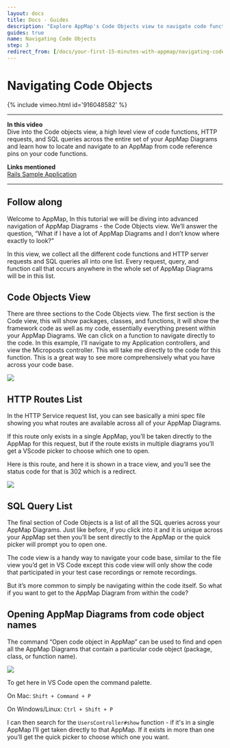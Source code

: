 ```yaml
---
layout: docs
title: Docs - Guides
description: "Explore AppMap's Code Objects view to navigate code functions, HTTP requests, and SQL queries across all AppMap Diagrams."
guides: true
name: Navigating Code Objects
step: 3
redirect_from: [/docs/your-first-15-minutes-with-appmap/navigating-code-objects, /docs/setup-appmap-in-your-code-editor/navigating-code-objects]
---
```


# Navigating Code Objects
{% include vimeo.html id='916048582' %}

---

**In this video**  
Dive into the Code objects view, a high level view of code functions,  HTTP requests, and SQL queries across the entire set of your AppMap Diagrams and learn how to locate and navigate to an AppMap from code reference pins on your code functions. 

**Links mentioned**  
[Rails Sample Application](https://github.com/land-of-apps/sample_app_6th_ed/tree/codespaces-devcontainer)

---
## Follow along

Welcome to AppMap, In this tutorial we will be diving into advanced navigation of AppMap Diagrams - the Code Objects view. We’ll answer the question, “What if I have a lot of AppMap Diagrams and I don’t know where exactly to look?” 

In this view, we collect all the different code functions and  HTTP server requests and SQL queries all into one list. Every request, query, and function call that occurs anywhere in the whole set of AppMap Diagrams will be in this list. 

## Code Objects View

There are three sections to the Code Objects view. The first section is the Code view, this will show packages, classes, and functions, it will show the framework code as well as my code, essentially everything present within your AppMap Diagrams. We can click on a function to navigate directly to the code. In this example, I’ll navigate to my Application controllers, and view the Microposts controller. This will take me directly to the code for this function. This is a great way to see more comprehensively what you have across your code base. 

<img class="video-screenshot" src="/assets/img/docs/first-fifteen-minutes/code-objects-view.webp"/>

## HTTP Routes List

In the HTTP Service request list, you can see basically a mini spec file showing you what routes are available across all of your AppMap Diagrams. 

If this route only exists in a single AppMap, you’ll be taken directly to the AppMap for this request, but if the route exists in multiple diagrams you’ll get a VScode picker to choose which one to open. 

Here is this route, and here it is shown in a trace view, and you’ll see the status code for that is 302 which is a redirect.

<img class="video-screenshot" src="/assets/img/docs/first-fifteen-minutes/code-objects-trace-view.webp"/>

## SQL Query List

The final section of Code Objects is a list of all the SQL queries across your AppMap Diagrams. Just like before, if you click into it and it is unique across your AppMap set then you’ll be sent directly to the AppMap or the quick picker will prompt you to open one. 

The code view is a handy way to navigate your code base, similar to the file view you’d get in VS Code except this code view will only show the code that participated in your test case recordings or remote recordings.

But it’s more common to simply be navigating within the code itself. So what if you want to get to the AppMap Diagram from within the code?

## Opening AppMap Diagrams from code object names

The command “Open code object in AppMap” can be used to find and open all the AppMap Diagrams that contain a particular code object (package, class, or function name).

<img class="video-screenshot" src="/assets/img/docs/first-fifteen-minutes/code-object-command-palette.webp"/>

To get here in VS Code open the command palette. 

On Mac:
`Shift + Command + P`

On Windows/Linux:
`Ctrl + Shift + P`

I can then search for the `UsersController#show` function - if it's in a single AppMap I’ll get taken directly to that AppMap. If it exists in more than one you’ll get the quick picker to choose which one you want.
